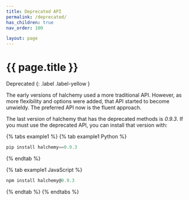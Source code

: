 ```yaml
---
title: Deprecated API
permalink: /deprecated/
has_children: true
nav_order: 100

layout: page
---
```

# {{ page.title }}
Deprecated
{: .label .label-yellow }

The early versions of halchemy used a more traditional API.  However, as more flexibility and options were added, that API started to become unwieldy.  The preferred API now is the fluent approach.

The last version of halchemy that has the deprecated methods is *0.9.3*.  If you must use the deprecated API, you can install that version with:

{% tabs example1 %}
{% tab example1 Python %}
```python
pip install halchemy==0.9.3
```
{% endtab %}

{% tab example1 JavaScript %}
```javascript
npm install halchemy@0.9.3
```
{% endtab %}
{% endtabs %}

